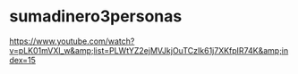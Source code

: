 # sumadinero3personas
https://www.youtube.com/watch?v=pLK01mVXl_w&amp;list=PLWtYZ2ejMVJkjOuTCzIk61j7XKfpIR74K&amp;index=15
